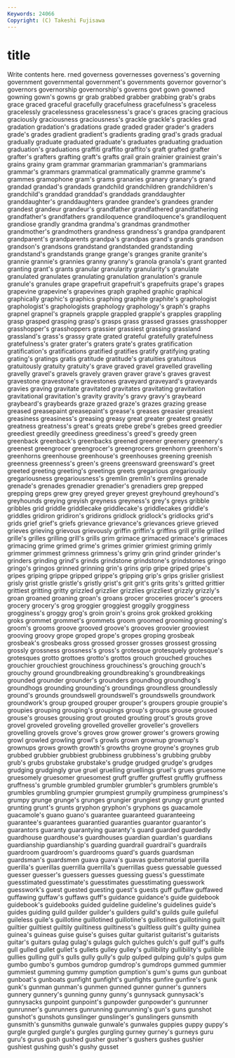 ```yaml
---
Keywords: 24066 
Copyright: (C) Takeshi Fujisawa
---
```


# title

Write contents here.
rned governess
governesses governess's governing government governmental government's governments governor governor's governors
governorship governorship's governs govt gown gowned gowning gown's gowns gr
grab grabbed grabber grabbing grab's grabs grace graced graceful gracefully
gracefulness gracefulness's graceless gracelessly gracelessness gracelessness's grace's graces gracing gracious
graciously graciousness graciousness's grackle grackle's grackles grad gradation gradation's gradations
grade graded grader grader's graders grade's grades gradient gradient's gradients
grading grad's grads gradual gradually graduate graduated graduate's graduates graduating
graduation graduation's graduations graffiti graffito graffito's graft grafted grafter grafter's
grafters grafting graft's grafts grail grain grainier grainiest grain's grains
grainy gram grammar grammarian grammarian's grammarians grammar's grammars grammatical grammatically
gramme gramme's grammes gramophone gram's grams granaries granary granary's grand
grandad grandad's grandads grandchild grandchildren grandchildren's grandchild's granddad granddad's granddads
granddaughter granddaughter's granddaughters grandee grandee's grandees grander grandest grandeur grandeur's
grandfather grandfathered grandfathering grandfather's grandfathers grandiloquence grandiloquence's grandiloquent grandiose grandly
grandma grandma's grandmas grandmother grandmother's grandmothers grandness grandness's grandpa grandparent
grandparent's grandparents grandpa's grandpas grand's grands grandson grandson's grandsons grandstand
grandstanded grandstanding grandstand's grandstands grange grange's granges granite granite's grannie
grannie's grannies granny granny's granola granola's grant granted granting grant's
grants granular granularity granularity's granulate granulated granulates granulating granulation granulation's
granule granule's granules grape grapefruit grapefruit's grapefruits grape's grapes grapevine
grapevine's grapevines graph graphed graphic graphical graphically graphic's graphics graphing
graphite graphite's graphologist graphologist's graphologists graphology graphology's graph's graphs grapnel
grapnel's grapnels grapple grappled grapple's grapples grappling grasp grasped grasping
grasp's grasps grass grassed grasses grasshopper grasshopper's grasshoppers grassier grassiest
grassing grassland grassland's grass's grassy grate grated grateful gratefully gratefulness
gratefulness's grater grater's graters grate's grates gratification gratification's gratifications gratified
gratifies gratify gratifying grating grating's gratings gratis gratitude gratitude's gratuities
gratuitous gratuitously gratuity gratuity's grave graved gravel gravelled gravelling gravelly
gravel's gravels gravely graven graver grave's graves gravest gravestone gravestone's
gravestones graveyard graveyard's graveyards gravies graving gravitate gravitated gravitates gravitating
gravitation gravitational gravitation's gravity gravity's gravy gravy's graybeard graybeard's graybeards
graze grazed graze's grazes grazing grease greased greasepaint greasepaint's grease's
greases greasier greasiest greasiness greasiness's greasing greasy great greater greatest
greatly greatness greatness's great's greats grebe grebe's grebes greed greedier
greediest greedily greediness greediness's greed's greedy green greenback greenback's greenbacks
greened greener greenery greenery's greenest greengrocer greengrocer's greengrocers greenhorn greenhorn's
greenhorns greenhouse greenhouse's greenhouses greening greenish greenness greenness's green's greens
greensward greensward's greet greeted greeting greeting's greetings greets gregarious gregariously
gregariousness gregariousness's gremlin gremlin's gremlins grenade grenade's grenades grenadier grenadier's
grenadiers grep grepped grepping greps grew grey greyed greyer greyest
greyhound greyhound's greyhounds greying greyish greyness greyness's grey's greys gribble
gribbles grid griddle griddlecake griddlecake's griddlecakes griddle's griddles gridiron gridiron's
gridirons gridlock gridlock's gridlocks grid's grids grief grief's griefs grievance
grievance's grievances grieve grieved grieves grieving grievous grievously griffin griffin's
griffins grill grille grilled grille's grilles grilling grill's grills grim
grimace grimaced grimace's grimaces grimacing grime grimed grime's grimes grimier
grimiest griming grimly grimmer grimmest grimness grimness's grimy grin grind
grinder grinder's grinders grinding grind's grinds grindstone grindstone's grindstones gringo
gringo's gringos grinned grinning grin's grins grip gripe griped gripe's
gripes griping grippe gripped grippe's gripping grip's grips grislier grisliest
grisly grist gristle gristle's gristly grist's grit grit's grits grits's
gritted grittier grittiest gritting gritty grizzled grizzlier grizzlies grizzliest grizzly
grizzly's groan groaned groaning groan's groans grocer groceries grocer's grocers
grocery grocery's grog groggier groggiest groggily grogginess grogginess's groggy grog's
groin groin's groins grok grokked grokking groks grommet grommet's grommets
groom groomed grooming grooming's groom's grooms groove grooved groove's grooves
groovier grooviest grooving groovy grope groped grope's gropes groping grosbeak
grosbeak's grosbeaks gross grossed grosser grosses grossest grossing grossly grossness
grossness's gross's grotesque grotesquely grotesque's grotesques grotto grottoes grotto's grottos
grouch grouched grouches grouchier grouchiest grouchiness grouchiness's grouching grouch's grouchy
ground groundbreaking groundbreaking's groundbreakings grounded grounder grounder's grounders groundhog groundhog's
groundhogs grounding grounding's groundings groundless groundlessly ground's grounds groundswell groundswell's
groundswells groundwork groundwork's group grouped grouper grouper's groupers groupie groupie's
groupies grouping grouping's groupings group's groups grouse groused grouse's grouses
grousing grout grouted grouting grout's grouts grove grovel groveled groveling
grovelled groveller groveller's grovellers grovelling grovels grove's groves grow grower
grower's growers growing growl growled growling growl's growls grown grownup
grownup's grownups grows growth growth's growths groyne groyne's groynes grub
grubbed grubbier grubbiest grubbiness grubbiness's grubbing grubby grub's grubs grubstake
grubstake's grudge grudged grudge's grudges grudging grudgingly grue gruel gruelling
gruellings gruel's grues gruesome gruesomely gruesomer gruesomest gruff gruffer gruffest
gruffly gruffness gruffness's grumble grumbled grumbler grumbler's grumblers grumble's grumbles
grumbling grumpier grumpiest grumpily grumpiness grumpiness's grumpy grunge grunge's grunges
grungier grungiest grungy grunt grunted grunting grunt's grunts gryphon gryphon's
gryphons gs guacamole guacamole's guano guano's guarantee guaranteed guaranteeing guarantee's
guarantees guarantied guaranties guarantor guarantor's guarantors guaranty guarantying guaranty's guard
guarded guardedly guardhouse guardhouse's guardhouses guardian guardian's guardians guardianship guardianship's
guarding guardrail guardrail's guardrails guardroom guardroom's guardrooms guard's guards guardsman
guardsman's guardsmen guava guava's guavas gubernatorial guerilla guerilla's guerillas guerrilla
guerrilla's guerrillas guess guessable guessed guesser guesser's guessers guesses guessing
guess's guesstimate guesstimated guesstimate's guesstimates guesstimating guesswork guesswork's guest guested
guesting guest's guests guff guffaw guffawed guffawing guffaw's guffaws guff's
guidance guidance's guide guidebook guidebook's guidebooks guided guideline guideline's guidelines
guide's guides guiding guild guilder guilder's guilders guild's guilds guile
guileful guileless guile's guillotine guillotined guillotine's guillotines guillotining guilt guiltier
guiltiest guiltily guiltiness guiltiness's guiltless guilt's guilty guinea guinea's guineas
guise guise's guises guitar guitarist guitarist's guitarists guitar's guitars gulag
gulag's gulags gulch gulches gulch's gulf gulf's gulfs gull gulled
gullet gullet's gullets gulley gulley's gullibility gullibility's gullible gullies gulling
gull's gulls gully gully's gulp gulped gulping gulp's gulps gum
gumbo gumbo's gumbos gumdrop gumdrop's gumdrops gummed gummier gummiest gumming
gummy gumption gumption's gum's gums gun gunboat gunboat's gunboats gunfight
gunfight's gunfights gunfire gunfire's gunk gunk's gunman gunman's gunmen gunned
gunner gunner's gunners gunnery gunnery's gunning gunny gunny's gunnysack gunnysack's
gunnysacks gunpoint gunpoint's gunpowder gunpowder's gunrunner gunrunner's gunrunners gunrunning gunrunning's
gun's guns gunshot gunshot's gunshots gunslinger gunslinger's gunslingers gunsmith gunsmith's
gunsmiths gunwale gunwale's gunwales guppies guppy guppy's gurgle gurgled gurgle's
gurgles gurgling gurney gurney's gurneys guru guru's gurus gush gushed
gusher gusher's gushers gushes gushier gushiest gushing gush's gushy gusset
